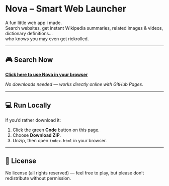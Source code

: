 # Nova – Smart Web Launcher  

A fun little web app i made.  
Search websites, get instant Wikipedia summaries, related images & videos, dictionary definitions…  
who knows you may even get rickrolled. 

---

## 🎮 Search Now  

 [**Click here to use Nova in your browser**](https://dylanplane737.github.io/Nova/)  

_No downloads needed — works directly online with GitHub Pages._  

---

## 💻 Run Locally  

If you’d rather download it:  
1. Click the green **Code** button on this page.  
2. Choose **Download ZIP**.  
3. Unzip, then open `index.html` in your browser.  

---
## 📜 License  

No license (all rights reserved) — feel free to play, but please don’t redistribute without permission.  

